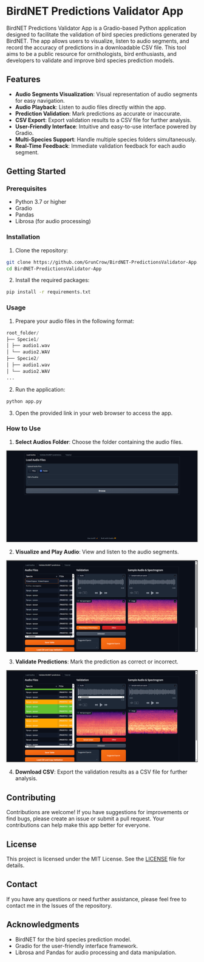 # BirdNET Predictions Validator App

BirdNET Predictions Validator App is a Gradio-based Python application designed to facilitate the validation of bird species predictions generated by BirdNET. The app allows users to visualize, listen to audio segments, and record the accuracy of predictions in a downloadable CSV file. This tool aims to be a public resource for ornithologists, bird enthusiasts, and developers to validate and improve bird species prediction models.

## Features

- **Audio Segments Visualization**: Visual representation of audio segments for easy navigation.
- **Audio Playback**: Listen to audio files directly within the app.
- **Prediction Validation**: Mark predictions as accurate or inaccurate.
- **CSV Export**: Export validation results to a CSV file for further analysis.
- **User-Friendly Interface**: Intuitive and easy-to-use interface powered by Gradio.
- **Multi-Species Support**: Handle multiple species folders simultaneously.
- **Real-Time Feedback**: Immediate validation feedback for each audio segment.

## Getting Started

### Prerequisites

- Python 3.7 or higher
- Gradio
- Pandas
- Librosa (for audio processing)

### Installation

1. Clone the repository:

```bash
git clone https://github.com/GrunCrow/BirdNET-PredictionsValidator-App.git
cd BirdNET-PredictionsValidator-App
```

2. Install the required packages:

```bash
pip install -r requirements.txt
```

### Usage

1. Prepare your audio files in the following format:

```python
root_folder/
├── Specie1/
│ ├── audio1.wav
│ └── audio2.WAV
├── Specie2/
│ ├── audio1.wav
│ └── audio2.WAV
...
```

2. Run the application:

```bash
python app.py
```

3. Open the provided link in your web browser to access the app.


### How to Use

1. **Select Audios Folder**: Choose the folder containing the audio files.

![Load Audio Files](assets/Docs/Images/load_audio_files.png)

2. **Visualize and Play Audio**: View and listen to the audio segments.

![Visualize and Play Audio](assets/Docs/Images/visualize_segments.png)

3. **Validate Predictions**: Mark the prediction as correct or incorrect.

![Validate Predictions](assets/Docs/Images/validate.png)

4. **Download CSV**: Export the validation results as a CSV file for further analysis.

## Contributing

Contributions are welcome! If you have suggestions for improvements or find bugs, please create an issue or submit a pull request. Your contributions can help make this app better for everyone.

## License

This project is licensed under the MIT License. See the [LICENSE](LICENSE) file for details.

## Contact

If you have any questions or need further assistance, please feel free to contact me in the Issues of the repository.

## Acknowledgments

- BirdNET for the bird species prediction model.
- Gradio for the user-friendly interface framework.
- Librosa and Pandas for audio processing and data manipulation.
